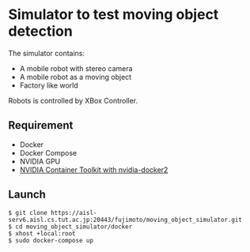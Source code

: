 # Simulator to test moving object detection

The simulator contains:

* A mobile robot with stereo camera
* A mobile robot as a moving object
* Factory like world

Robots is controlled by XBox Controller.

## Requirement

* Docker
* Docker Compose
* NVIDIA GPU
* [NVIDIA Container Toolkit with nvidia-docker2](https://github.com/NVIDIA/nvidia-docker)

## Launch

```shell
$ git clone https://aisl-serv6.aisl.cs.tut.ac.jp:20443/fujimoto/moving_object_simulator.git
$ cd moving_object_simulator/docker
$ xhost +local:root
$ sudo docker-compose up
```
